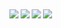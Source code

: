 <!-- 

## Hi! 👋🏻 I'm Guilherme, Front-end Developer with experience in UX/UI Design.

<img align="left" alt="Guilherme-pic" height="200" style="border-radius:50px;" src="./image/profile-pic.jpg">

I'm starting my career as a front-end developer, I've a solid foundation in HTML and CSS, and I'm currently diving into the world of JavaScript, TypeScript, and React. I also have experience in UX/UI design, which helps me create intuitive and visually appealing web applications. You can check out my GitHub profile to see some of my latest projects and stay tuned for more cool stuff coming up!

<div style="display: inline_block"><br>
  <img align="center" alt="Guilherme-Figma" height="30" width="40" src="https://github.com/devicons/devicon/blob/master/icons/figma/figma-original.svg">
  <img align="center" alt="Guilherme-HTML" height="30" width="40" src="https://github.com/devicons/devicon/blob/master/icons/html5/html5-original.svg">
  <img align="center" alt="Guilherme-CSS" height="30" width="40" src="https://github.com/devicons/devicon/blob/master/icons/css3/css3-original.svg">
  <img align="center" alt="Guilherme-Javascript" height="30" width="40" src="https://github.com/devicons/devicon/blob/master/icons/javascript/javascript-original.svg">
  <img align="center" alt="Guilherme-Typescript" height="30" width="40" src="https://github.com/devicons/devicon/blob/master/icons/typescript/typescript-original.svg">
  <img align="center" alt="Guilherme-React" height="30" width="40" src="https://github.com/devicons/devicon/blob/master/icons/react/react-original.svg">
  <img align="center" alt="Guilherme-NodeJS" height="30" width="40" src="https://github.com/devicons/devicon/blob/master/icons/nodejs/nodejs-original.svg"> 

-->
  
   <!-- FRAMEWORKS CSS PARA ESTUDAR
  <img align="center" alt="Guilherme-Bootstrap" height="30" width="40" src="https://github.com/devicons/devicon/blob/master/icons/bootstrap/bootstrap-original.svg">
  <img align="center" alt="Guilherme-Tailwindcss" height="30" width="40" src="https://github.com/devicons/devicon/blob/master/icons/tailwindcss/tailwindcss-original-wordmark.svg">
  <img align="center" alt="Guilherme-Sass" height="30" width="40" src="https://github.com/devicons/devicon/blob/master/icons/sass/sass-original.svg">
  -->
  
  <!--
    FRAMEWORKS JAVASCRIPT
    <img align="center" alt="Guilherme-Vuejs" height="30" width="40" src="https://github.com/devicons/devicon/blob/master/icons/vuejs/vuejs-original.svg">
    <img align="center" alt="Guilherme-Angular" height="30" width="40" src="https://github.com/devicons/devicon/blob/master/icons/angularjs/angularjs-original.svg">
    
    BANCOS DE DADOS
    <img align="center" alt="Guilherme-MySQL" height="30" width="40" src="https://github.com/devicons/devicon/blob/master/icons/mysql/mysql-original.svg">
    <img align="center" alt="Guilherme-MongoDB" height="30" width="40" src="https://github.com/devicons/devicon/blob/master/icons/mongodb/mongodb-original.svg">
    <img align="center" alt="Guilherme-PostgreSQL" height="30" width="40" src="https://github.com/devicons/devicon/blob/master/icons/postgresql/postgresql-original.svg">

    TESTE DE SOFTWARE
    <img align="center" alt="Guilherme-Jest" height="30" width="40" src="https://github.com/devicons/devicon/blob/master/icons/jest/jest-plain.svg">

    RENDERIZAÇÃO DO LADO DO SERVIDOR (SSR) E GERAÇÃO DE SITES ESTÁTICOS
    <img align="center" alt="Guilherme-NextJS" height="30" width="40" src="https://github.com/devicons/devicon/blob/master/icons/nextjs/nextjs-original.svg">

    SERVIDOR WEB
    <img align="center" alt="Guilherme-Nginx" height="30" width="40" src="https://github.com/devicons/devicon/blob/master/icons/nginx/nginx-original.svg">

    GERENCIADOR DE ESTADO
    <img align="center" alt="Guilherme-Redux" height="30" width="40" src="https://github.com/devicons/devicon/blob/master/icons/redux/redux-original.svg">

    APP DESKTOP COM JAVASCRIPT
    <img align="center" alt="Guilherme-Electron" height="30" width="40" src="https://github.com/devicons/devicon/blob/master/icons/electron/electron-original.svg">
  -->
  
  <!-- ANÁLISE DE DADOS 
    <img align="center" alt="Guilherme-Python" height="30" width="40" src="https://github.com/devicons/devicon/blob/master/icons/python/python-original.svg">
    <img align="center" alt="Guilherme-Anaconda" height="30" width="40" src="https://github.com/devicons/devicon/blob/master/icons/anaconda/anaconda-original.svg">
    <img align="center" alt="Guilherme-NumPy" height="30" width="40" src="https://github.com/devicons/devicon/blob/master/icons/numpy/numpy-original.svg">
    <img align="center" alt="Guilherme-Pandas" height="30" width="40" src="https://github.com/devicons/devicon/blob/master/icons/pandas/pandas-original.svg">
    <img align="center" alt="Guilherme-Jupyter" height="30" width="40" src="https://github.com/devicons/devicon/blob/master/icons/jupyter/jupyter-original.svg">
  -->
</div>
  
 ##
 
<div> 
  <a href="https://www.instagram.com/gui.sgouvea/" target="_blank"><img src="https://img.shields.io/badge/-Instagram-%23E4405F?style=for-the-badge&logo=instagram&logoColor=white" target="_blank"></a>
  <a href="https://www.twitch.tv/guisekai/" target="_blank"><img src="https://img.shields.io/badge/Twitch-9146FF?style=for-the-badge&logo=twitch&logoColor=white" target="_blank"></a>
  <a href = "mailto:gui.sgouvea@gmail.com"><img src="https://img.shields.io/badge/-Gmail-%23333?style=for-the-badge&logo=gmail&logoColor=white" target="_blank"></a>
  <a href="https://www.linkedin.com/in/gouveaguilherme/" target="_blank"><img src="https://img.shields.io/badge/-LinkedIn-%230077B5?style=for-the-badge&logo=linkedin&logoColor=white" target="_blank"></a>  
</div>

